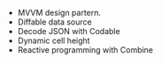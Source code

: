 * MVVM design partern. 
* Diffable data source
* Decode JSON with Codable
* Dynamic cell height
* Reactive programming with Combine
